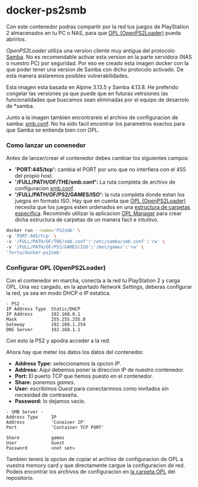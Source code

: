 # docker-ps2smb

Con este contenedor podras compartir por la red tus juegos de PlayStation 2 almacenados en tu PC o NAS, para que [OPL (OpenPS2Loader)](https://github.com/ps2homebrew/Open-PS2-Loader) pueda abrirlos.

*OpenPS2Loader* utiliza una version cliente muy antigua del protocolo [Samba](https://es.wikipedia.org/wiki/Samba_(software)). No es recomendable activar esta version en la parte servidora (NAS o nuestro PC) por seguridad. Por eso ee creado esta imagen docker con la que poder tener una version de Samba con dicho protocolo activado. De esta manera aislaremos posibles vulnerabilidades.

Esta imagen esta basada en Alpine 3.13.5 y Samba 4.13.8. He preferido congelar las versiones ya que puede que en futuras vetrsiones las funcionalidades que buscamos sean eliminadas por el equipo de desarrolo de *samba.

Junto a la imagen tambien encontrareis el archivo de configuracion de samba: [smb.conf](smb.conf). No ha sido facil encontrar los parametros exactos para que Samba se entienda bien con OPL.

### Como lanzar un conenedor

Antes de lanzar/crear el contenedor debes cambiar los siguientes campos:

* **'PORT:445/tcp':** cambia el PORT por uno que no interfiera con el 455 del propio host.
* **'/FULL/PATH/OF/THE/smb.conf':** La ruta completa de archivo de configuracion [smb.conf](smb.conf).
* **'/FULL/PATH/OF/PS2/GAMES/ISO':** la ruta completa donde estan los juegos en formato ISO. Hay que en cuenta que [OPL (OpenPS2Loader)](https://github.com/ps2homebrew/Open-PS2-Loader) necesita que los juegos esten ordenados en una [estructura de carpetas especifica](https://github.com/ps2homebrew/Open-PS2-Loader#how-to-use). Recomindo utilizar la aplicacion [OPL Manager](https://oplmanager.com/site/) para crear dicha estructura de carpetas de un manera facil e intuitivo.

```Bash
docker run --name='PS2smb' \
-p 'PORT:445/tcp' \
-v '/FULL/PATH/OF/THE/smb.conf':'/etc/samba/smb.conf':'rw' \
-v '/FULL/PATH/OF/PS2/GAMES/ISO':'/mnt/games':'rw' \
'fortu/docker-ps2smb'
```

### Configurar OPL (OpenPS2Loader)

Con el contenedor en marcha, conecta a la red tu PlayStation 2 y carga OPL. Una vez cargado, en la apartado *Network Settings*, deberas configurar la red, ya sea en modo DHCP o IP estatica.

```text
- PS2 -
IP Address Type  Static/DHCP
IP Address       192.168.0.1
Mask             255.255.255.0
Gateway          192.168.1.254
DNS Server       192.168.1.1
```
Con esto la PS2 y apodra acceder a la red.

Ahora hay que meter los datos los datos del contenedor.

* **Address Type:** seleccionamos la opcion *IP*.
* **Address:** Aquí debemos poner la direccion IP de nuestro contenedor.
* **Port:** El puerto TCP que hemos puesto en el contenedor.
* **Share:** ponemos *games*.
* **User:** escribimos *Guest* para conectarmnos como invitados sin necesidad de contraseña.
* **Password:** lo dejamos vacio.

```text
- SMB Server -
Address Type     IP
Address          'Conainer IP'
Port             'Container TCP PORT'

Share            games
User             Guest
Password         <not set>
```

Tambien teneis la opcion de copiar el archivo de configuracion de OPL a vuestra memory card y que directamente cargue la configuracion de red. Podeis encontrar los archivos de configuracion en [la carpeta  OPL](OPL/) del repositorio.
